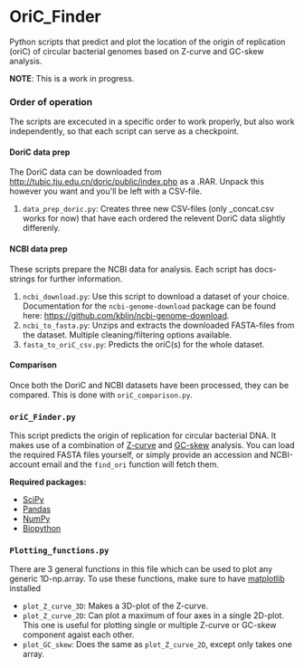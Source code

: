 # OriC_Finder
Python scripts that predict and plot the location of the origin of replication (oriC) of circular bacterial genomes based on Z-curve and GC-skew analysis.

**NOTE**: This is a work in progress.

### Order of operation
The scripts are excecuted in a specific order to work properly, but also work independently, so that each script can serve as a checkpoint.

#### DoriC data prep
The DoriC data can be downloaded from http://tubic.tju.edu.cn/doric/public/index.php as a .RAR. Unpack this however you want and you'll be left with a CSV-file.

1. `data_prep_doric.py`: Creates three new CSV-files (only \_concat.csv works for now) that have each ordered the relevent DoriC data slightly differenly.

#### NCBI data prep
These scripts prepare the NCBI data for analysis. Each script has docs-strings for further information.

1. `ncbi_download.py`: Use this script to download a dataset of your choice. Documentation for the `ncbi-genome-download` package can be found here: https://github.com/kblin/ncbi-genome-download.
2. `ncbi_to_fasta.py`: Unzips and extracts the downloaded FASTA-files from the dataset. Multiple cleaning/filtering options available.
3. `fasta_to_oriC_csv.py`: Predicts the oriC(s) for the whole dataset.

#### Comparison
Once both the DoriC and NCBI datasets have been processed, they can be compared. This is done with `oriC_comparison.py`.

### `oriC_Finder.py`
This script predicts the origin of replication for circular bacterial DNA. It makes use of a combination of [Z-curve](https://en.wikipedia.org/wiki/Z_curve) and [GC-skew](https://en.wikipedia.org/wiki/GC_skew) analysis. You can load the required FASTA files yourself, or simply provide an accession and NCBI-account email and the `find_ori` function will fetch them.

**Required packages:**
- [SciPy](https://scipy.org/)
- [Pandas](https://pandas.pydata.org/)
- [NumPy](https://numpy.org/)
- [Biopython](https://biopython.org/)

### `Plotting_functions.py`
There are 3 general functions in this file which can be used to plot any generic 1D-np.array. To use these functions, make sure to have [matplotlib](https://matplotlib.org/) installed
- `plot_Z_curve_3D`: Makes a 3D-plot of the Z-curve.
- `plot_Z_curve_2D`: Can plot a maximum of four axes in a single 2D-plot. This one is useful for plotting single or multiple Z-curve or GC-skew component agaist each other.
- `plot_GC_skew`: Does the same as `plot_Z_curve_2D`, except only takes one array.
